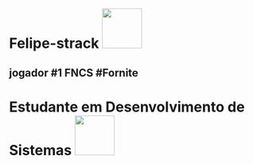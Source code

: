 # <strong>Felipe-strack</strong> <img height="80px" src="https://cdn.jsdelivr.net/gh/devicons/devicon@latest/icons/linux/linux-plain.svg" />
## jogador #1 FNCS #Fornite
# Estudante em Desenvolvimento de Sistemas <img height="80px" src="https ://cdn.jsdelivr.net/gh/devicons/devicon@latest/icons/javascript/javascript-plain.svg" />
